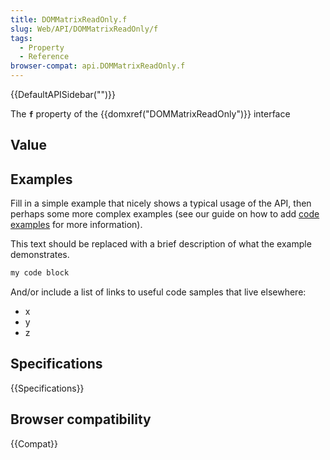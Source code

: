 ```yaml
---
title: DOMMatrixReadOnly.f
slug: Web/API/DOMMatrixReadOnly/f
tags:
  - Property
  - Reference
browser-compat: api.DOMMatrixReadOnly.f
---
```

{{DefaultAPISidebar("")}}

The **`f`** property of the {{domxref("DOMMatrixReadOnly")}} interface 

## Value



## Examples

Fill in a simple example that nicely shows a typical usage of the API, then perhaps some more complex examples (see our guide on how to add [code examples](/en-US/docs/MDN/Contribute/Structures/Code_examples) for more information).

This text should be replaced with a brief description of what the example demonstrates.

```js
my code block
```

And/or include a list of links to useful code samples that live elsewhere:

*   x
*   y
*   z

## Specifications

{{Specifications}}

## Browser compatibility

{{Compat}}


